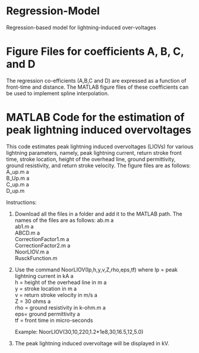 # Regression-Model
Regression-based model for lightning-induced over-voltages

# Figure Files for coefficients A, B, C, and D
The regression co-efficients (A,B,C and D) are expressed as a function of front-time and distance. The MATLAB figure files of these coefficients can be used to implement spline interpolation.

# MATLAB Code for the estimation of peak lightning induced overvoltages

This code estimates peak lightning induced overvoltages (LIOVs) for various lightning parameters, namely, peak lightning current, return stroke front time, stroke location, height of the overhead line, ground permittivity, ground resistivity, and return stroke velocity. The figure files are as follows:
A_up.m
a <br />
B_Up.m
a <br />
C_up.m
a <br />
D_up.m

Instructions:
1. Download all the files in a folder and add it to the MATLAB path. The names of the files are as follows:
    ab.m
    a <br />
    ab1.m 
    a <br />
    ABCD.m 
    a <br />
    CorrectionFactor1.m
    a <br />
    CorrectionFactor2.m
    a <br />
    NoorLIOV.m
    a <br />
    RusckFunction.m

2. Use the command NoorLIOV(Ip,h,y,v,Z,rho,eps,tf) where
   Ip = peak lightning current in kA
a <br />
   h =  height of the overhead line in m
a <br />
   y = stroke location in m
a <br />
   v = return stroke velocity in m/s
a <br />
   Z = 30 ohms
a <br />
   rho = ground resistivity in k-ohm.m
a <br />
   eps= ground permittivity
a <br />
   tf = front time in micro-seconds

   Example: NoorLIOV(30,10,220,1.2*1e8,30,16.5,12,5.0)

3. The peak lightning induced overvoltage will be displayed in kV.

